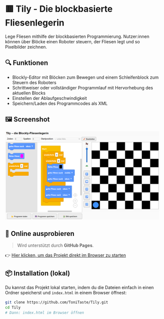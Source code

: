 # 🟥 Tily - Die blockbasierte Fliesenlegerin

Lege Fliesen mithilfe der blockbasierten Programmierung. Nutzer:innen können über Blöcke einen Roboter steuern, der Fliesen legt und so Pixelbilder zeichnen.

## 🔍 Funktionen

- Blockly-Editor mit Blöcken zum Bewegen und einem Schleifenblock zum Steuern des Roboters
- Schrittweiser oder vollständiger Programmlauf mit Hervorhebung des aktuellen Blocks
- Einstellen der Ablaufgeschwindigkeit
- Speichern/Laden des Programmcodes als XML

## 🖼️ Screenshot

![Screenshot der Benutzeroberfläche](Tily.png)

## 🚀 Online ausprobieren

> Wird unterstützt durch **GitHub Pages**.

👉 [Hier klicken, um das Projekt direkt im Browser zu starten](https://tonitaste.github.io/Tily/)

## 📦 Installation (lokal)

Du kannst das Projekt lokal starten, indem du die Dateien einfach in einen Ordner speicherst und `index.html` in einem Browser öffnest:

```bash
git clone https://github.com/ToniTaste/Tily.git
cd Tily
# Dann: index.html im Browser öffnen
